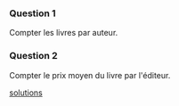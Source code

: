 ### Question 1 ###

Compter les livres par auteur.

### Question 2 ### 

Compter le prix moyen du livre par l'éditeur.

[solutions](https://github.com/CollegeBoreal/INF1069-201-18H-02/blob/master/Semaine07/solutions.md)
